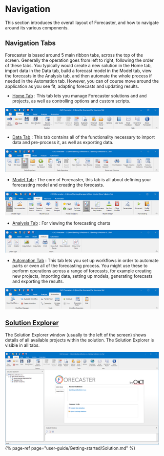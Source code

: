 # Navigation

This section introduces the overall layout of Forecaster, and how to navigate around its various components.

## Navigation Tabs
Forecaster is based around 5 main ribbon tabs, across the top of the screen. Generally the operation goes from left to right, following the order of these tabs. You typically would create a new solution in the Home tab, import data in the Data tab, build a forecast model in the Model tab, view the forecasts in the Analysis tab, and then automate the whole process if needed in the Automation tab. However, you can of course move around the application as you see fit, adapting forecasts and updating results.  



* [Home Tab](/user-guide/Home/Home.md) : This tab lets you manage Forecaster solutions and and projects, as well as controlling options and custom scripts. 

<!-- TO DO: Update image -->
![Home Tab](imgs/HomeTab.png)


* [Data Tab](/user-guide/Data/Data.md) : This tab contains all of the functionality necessary to import data and pre-process it, as well as exporting data.

![Data Tab](imgs/DataTab.png)


* [Model Tab](/user-guide/Model/Model.md) : The core of Forecaster, this tab is all about defining your forecasting model and creating the forecasts.

![Model Tab](imgs/ModelTab2.png)


* [Analysis Tab](/user-guide/Analysis/Analysis.md) : For viewing the forecasting charts

![Analysis Tab](imgs/AnalysisTab.png)



* [Automation Tab](/user-guide/Automation/Automation.md) : This tab lets you set up workflows in order to automate parts or even all of the forecasting process. You might use these to perform operations across a range of forecasts, for example creating new projects, importing data, setting up models, generating forecasts and exporting the results.

![Automation Tab](imgs/AutomationTab.png)



## [Solution Explorer](/user-guide/Getting-started/Solution.md)
The Solution Explorer window (usually to the left of the screen) shows details of all available projects within the solution. The Solution Explorer is visible in all tabs.

![Forecaster](imgs/ForecasterMainScreen.png)
{% page-ref page="user-guide/Getting-started/Solution.md" %}

